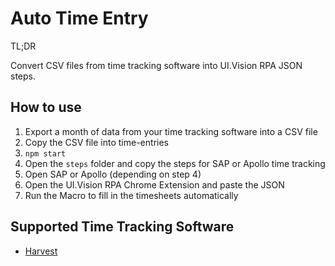 # Auto Time Entry

TL;DR

Convert CSV files from time tracking software into UI.Vision RPA JSON steps.


## How to use

1. Export a month of data from your time tracking software into a CSV file
2. Copy the CSV file into time-entries
3. `npm start`
4. Open the `steps` folder and copy the steps for SAP or Apollo time tracking
5. Open SAP or Apollo (depending on step 4)
6. Open the UI.Vision RPA Chrome Extension and paste the JSON
7. Run the Macro to fill in the timesheets automatically

## Supported Time Tracking Software

* [Harvest](https://getharvest.com)